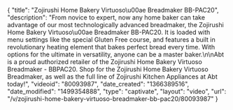 {
    "title": "Zojirushi Home Bakery Virtuoso\u00ae Breadmaker BB-PAC20",
    "description": "From novice to expert, now any home baker can take advantage of our most technologically advanced breadmaker, the Zojirushi Home Bakery Virtuoso\u00ae Breadmaker BB-PAC20. It is loaded with menu settings like the special Gluten Free course, and features a built in revolutionary heating element that bakes perfect bread every time. With options for the ultimate in versatility, anyone can be a master baker.\n\nAbt is a proud authorized retailer of the Zojirushi Home Bakery Virtuoso Breadmaker - BBPAC20. Shop for the Zojirushi Home Bakery Virtuoso Breadmaker, as well as the full line of Zojirushi Kitchen Appliances at Abt today!",
    "videoid": "80093987",
    "date_created": "1366389516",
    "date_modified": "1499354888",
    "type": "captivate",
    "layout": "video",
    "url": "\/v\/zojirushi-home-bakery-virtuoso-breadmaker-bb-pac20\/80093987"
}